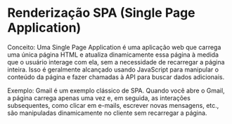 # Renderização SPA (Single Page Application)

Conceito: Uma Single Page Application é uma aplicação web que carrega uma única página HTML e atualiza dinamicamente essa página à medida que o usuário interage com ela, sem a necessidade de recarregar a página inteira. Isso é geralmente alcançado usando JavaScript para manipular o conteúdo da página e fazer chamadas à API para buscar dados adicionais.

Exemplo: Gmail é um exemplo clássico de SPA. Quando você abre o Gmail, a página carrega apenas uma vez e, em seguida, as interações subsequentes, como clicar em e-mails, escrever novas mensagens, etc., são manipuladas dinamicamente no cliente sem recarregar a página.
